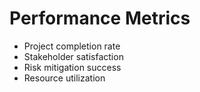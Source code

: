 # Performance Metrics

- Project completion rate
- Stakeholder satisfaction
- Risk mitigation success
- Resource utilization
